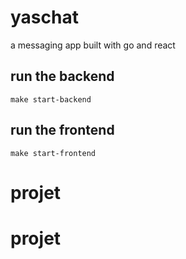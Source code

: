# yaschat

a messaging app built with go and react

## run the backend 

```
make start-backend
```

## run the frontend 

```
make start-frontend
```
# projet
# projet
